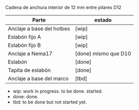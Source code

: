 Cadena de anchura interior de 12 mm entre pilares D12

| Parte                       | estado |
|-----------------------------|------------|
| Anclaje a base del hotbes   | [wip] |
| Eslabón fijo A              | [wip] |
| Eslabón fijo B              | [wip] |
| Anclaje a Nema17            | [done] mismo que D10 |
| Eslabón                     | [done] |
| Tapita de eslabón           | [done] |
| Anclaje a base del marco    | [tbd]

- wip: work in progress. to be done. started.
- done: done.
- tbd: to be done but not started yet.


